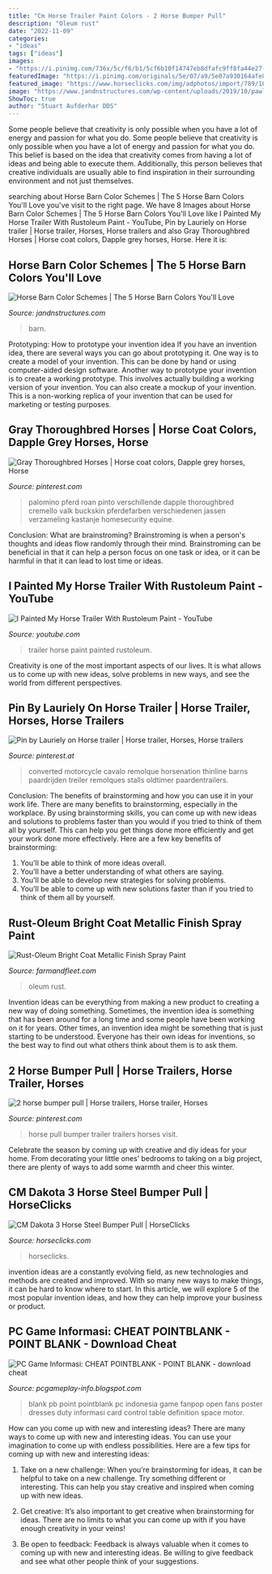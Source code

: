```yaml
---
title: "Cm Horse Trailer Paint Colors - 2 Horse Bumper Pull"
description: "Oleum rust"
date: "2022-11-09"
categories:
- "ideas"
tags: ["ideas"]
images:
- "https://i.pinimg.com/736x/5c/f6/b1/5cf6b10f14747eb8dfafc9ff8fa44e27--horse-trailers-country-living.jpg"
featuredImage: "https://i.pinimg.com/originals/5e/07/a9/5e07a930164afe8c1cc585a355ffe591.jpg"
featured_image: "https://www.horseclicks.com/img/adphotos/import/789/1057789_cm-dakota-3-horse-steel-bumper-pull_photo_3_1520639012_img.jpg"
image: "https://www.jandnstructures.com/wp-content/uploads/2019/10/pawlet-high-country-barn.jpg"
ShowToc: true
author: "Stuart Aufderhar DDS"
---
```



Some people believe that creativity is only possible when you have a lot of energy and passion for what you do.
Some people believe that creativity is only possible when you have a lot of energy and passion for what you do. This belief is based on the idea that creativity comes from having a lot of ideas and being able to execute them. Additionally, this person believes that creative individuals are usually able to find inspiration in their surrounding environment and not just themselves.

	

		
searching about Horse Barn Color Schemes | The 5 Horse Barn Colors You&#039;ll Love you've visit to the right page. We have 8 Images about Horse Barn Color Schemes | The 5 Horse Barn Colors You&#039;ll Love like I Painted My Horse Trailer With Rustoleum Paint - YouTube, Pin by Lauriely on Horse trailer | Horse trailer, Horses, Horse trailers and also Gray Thoroughbred Horses | Horse coat colors, Dapple grey horses, Horse. Here it is:
		
    
## Horse Barn Color Schemes | The 5 Horse Barn Colors You&#039;ll Love

<img loading=lazy src="https://www.jandnstructures.com/wp-content/uploads/2019/10/pawlet-high-country-barn.jpg" onerror="this.onerror=null;this.src='https://tse3.mm.bing.net/th?id=OIP.DZ7RxIeDc3jxbNkAMDiOeQHaFj&amp;pid=15.1';" alt="Horse Barn Color Schemes | The 5 Horse Barn Colors You&#039;ll Love">

_Source: jandnstructures.com_

>barn. 

	

Prototyping: How to prototype your invention idea
If you have an invention idea, there are several ways you can go about prototyping it. One way is to create a model of your invention. This can be done by hand or using computer-aided design software. Another way to prototype your invention is to create a working prototype. This involves actually building a working version of your invention. You can also create a mockup of your invention. This is a non-working replica of your invention that can be used for marketing or testing purposes.

    
## Gray Thoroughbred Horses | Horse Coat Colors, Dapple Grey Horses, Horse

<img loading=lazy src="https://i.pinimg.com/originals/5e/07/a9/5e07a930164afe8c1cc585a355ffe591.jpg" onerror="this.onerror=null;this.src='https://tse2.mm.bing.net/th?id=OIP.AkUVOGMAVe2BAFmG1oonkgHaHa&amp;pid=15.1';" alt="Gray Thoroughbred Horses | Horse coat colors, Dapple grey horses, Horse">

_Source: pinterest.com_

>palomino pferd roan pinto verschillende dapple thoroughbred cremello valk buckskin pferdefarben verschiedenen jassen verzameling kastanje homesecurity equine. 

	

Conclusion:
What are brainstroming? Brainstroming is when a person's thoughts and ideas flow randomly through their mind. Brainstroming can be beneficial in that it can help a person focus on one task or idea, or it can be harmful in that it can lead to lost time or ideas.

    
## I Painted My Horse Trailer With Rustoleum Paint - YouTube

<img loading=lazy src="https://i.ytimg.com/vi/Te3v90ops3E/maxresdefault.jpg" onerror="this.onerror=null;this.src='https://tse2.mm.bing.net/th?id=OIP.r4GEIF3UnnCJbT51do2I0gHaEK&amp;pid=15.1';" alt="I Painted My Horse Trailer With Rustoleum Paint - YouTube">

_Source: youtube.com_

>trailer horse paint painted rustoleum. 

	

Creativity is one of the most important aspects of our lives. It is what allows us to come up with new ideas, solve problems in new ways, and see the world from different perspectives.

    
## Pin By Lauriely On Horse Trailer | Horse Trailer, Horses, Horse Trailers

<img loading=lazy src="https://i.pinimg.com/originals/ef/54/29/ef542908e493cbcb22d3489d049df50c.jpg" onerror="this.onerror=null;this.src='https://tse3.mm.bing.net/th?id=OIP.sjPe5rZTr6_Xsv1YOp4kRgHaJ3&amp;pid=15.1';" alt="Pin by Lauriely on Horse trailer | Horse trailer, Horses, Horse trailers">

_Source: pinterest.at_

>converted motorcycle cavalo remolque horsenation thinline barns paardrijden treiler remolques stalls oldtimer paardentrailers. 

	

Conclusion: The benefits of brainstorming and how you can use it in your work life.
There are many benefits to brainstorming, especially in the workplace. By using brainstorming skills, you can come up with new ideas and solutions to problems faster than you would if you tried to think of them all by yourself. This can help you get things done more efficiently and get your work done more effectively. Here are a few key benefits of brainstorming:
1. You’ll be able to think of more ideas overall.
2. You’ll have a better understanding of what others are saying.
3. You’ll be able to develop new strategies for solving problems.
4. You’ll be able to come up with new solutions faster than if you tried to think of them all by yourself.

    
## Rust-Oleum Bright Coat Metallic Finish Spray Paint

<img loading=lazy src="https://d2ul0w83gls0j4.cloudfront.net/products/51/600/516406.jpg" onerror="this.onerror=null;this.src='https://tse3.mm.bing.net/th?id=OIP.Rad6u9tFF8iEpAVhu-72IQHaHa&amp;pid=15.1';" alt="Rust-Oleum Bright Coat Metallic Finish Spray Paint">

_Source: farmandfleet.com_

>oleum rust. 

	

Invention ideas can be everything from making a new product to creating a new way of doing something. Sometimes, the invention idea is something that has been around for a long time and some people have been working on it for years. Other times, an invention idea might be something that is just starting to be understood. Everyone has their own ideas for inventions, so the best way to find out what others think about them is to ask them.

    
## 2 Horse Bumper Pull | Horse Trailers, Horse Trailer, Horses

<img loading=lazy src="https://i.pinimg.com/736x/5c/f6/b1/5cf6b10f14747eb8dfafc9ff8fa44e27--horse-trailers-country-living.jpg" onerror="this.onerror=null;this.src='https://tse1.mm.bing.net/th?id=OIP.arTlhzfYuXZRf-uHnT3XmAHaJ4&amp;pid=15.1';" alt="2 horse bumper pull | Horse trailers, Horse trailer, Horses">

_Source: pinterest.com_

>horse pull bumper trailer trailers horses visit. 

	

Celebrate the season by coming up with creative and diy ideas for your home. From decorating your little ones’ bedrooms to taking on a big project, there are plenty of ways to add some warmth and cheer this winter.

    
## CM Dakota 3 Horse Steel Bumper Pull | HorseClicks

<img loading=lazy src="https://www.horseclicks.com/img/adphotos/import/789/1057789_cm-dakota-3-horse-steel-bumper-pull_photo_3_1520639012_img.jpg" onerror="this.onerror=null;this.src='https://tse1.mm.bing.net/th?id=OIP.Qx3MxA9LpWFgXhZn9plTdAHaEK&amp;pid=15.1';" alt="CM Dakota 3 Horse Steel Bumper Pull | HorseClicks">

_Source: horseclicks.com_

>horseclicks. 

	

invention ideas are a constantly evolving field, as new technologies and methods are created and improved. With so many new ways to make things, it can be hard to know where to start. In this article, we will explore 5 of the most popular invention ideas, and how they can help improve your business or product.

    
## PC Game Informasi: CHEAT POINTBLANK - POINT BLANK - Download Cheat

<img loading=lazy src="http://4.bp.blogspot.com/-ePyoO-IVZAs/TvEheLWJmiI/AAAAAAAAAMU/Qt2cEeR8opk/s640/PB_back0_800x600+%25281%2529.jpg" onerror="this.onerror=null;this.src='https://tse1.mm.bing.net/th?id=OIP.Tpb4zqSAe3qgZOKLiuz5_QHaFj&amp;pid=15.1';" alt="PC Game Informasi: CHEAT POINTBLANK - POINT BLANK - download cheat">

_Source: pcgameplay-info.blogspot.com_

>blank pb point pointblank pc indonesia game fanpop open fans poster dresses duty informasi card control table definition space motor. 

	

How can you come up with new and interesting ideas?
There are many ways to come up with new and interesting ideas. You can use your imagination to come up with endless possibilities. Here are a few tips for coming up with new and interesting ideas:
1. Take on a new challenge: When you’re brainstorming for ideas, it can be helpful to take on a new challenge. Try something different or interesting. This can help you stay creative and inspired when coming up with new ideas.

2. Get creative: It’s also important to get creative when brainstorming for ideas. There are no limits to what you can come up with if you have enough creativity in your veins!

3. Be open to feedback: Feedback is always valuable when it comes to coming up with new and interesting ideas. Be willing to give feedback and see what other people think of your suggestions.

